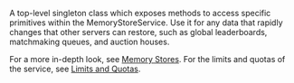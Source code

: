 A top-level singleton class which exposes methods to access specific
primitives within the MemoryStoreService. Use it for any data that rapidly
changes that other servers can restore, such as global leaderboards,
matchmaking queues, and auction houses.

For a more in-depth look, see
[Memory Stores](https://create.roblox.com/docs/cloud-services/memory-stores). For the
limits and quotas of the service, see
[Limits and Quotas](https://create.roblox.com/docs/cloud-services/memory-stores#limits-and-quotas).